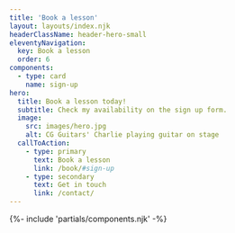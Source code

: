 ```yaml
---
title: 'Book a lesson'
layout: layouts/index.njk
headerClassName: header-hero-small
eleventyNavigation:
  key: Book a lesson
  order: 6
components:
  - type: card
    name: sign-up
hero:
  title: Book a lesson today!
  subtitle: Check my availability on the sign up form.
  image:
    src: images/hero.jpg
    alt: CG Guitars' Charlie playing guitar on stage
  callToAction:
    - type: primary
      text: Book a lesson
      link: /book/#sign-up
    - type: secondary
      text: Get in touch
      link: /contact/
---
```


<article class="about-section no-padding">
{%- include 'partials/components.njk' -%}
</article>